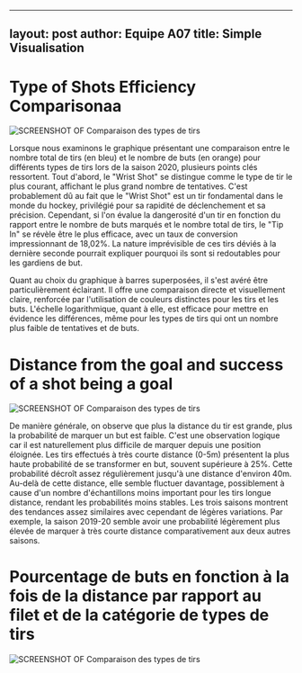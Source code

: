 ---
layout: post
author: Equipe A07
title: Simple Visualisation
----

# Type of Shots Efficiency Comparisonaa

![SCREENSHOT OF Comparaison des types de tirs](/milestone2/a.png)

Lorsque nous examinons le graphique présentant une comparaison entre le nombre total de tirs (en bleu) et le nombre de buts (en orange) pour différents types de tirs lors de la saison 2020, plusieurs points clés ressortent. Tout d'abord, le "Wrist Shot" se distingue comme le type de tir le plus courant, affichant le plus grand nombre de tentatives. C'est probablement dû au fait que le "Wrist Shot" est un tir fondamental dans le monde du hockey, privilégié pour sa rapidité de déclenchement et sa précision. Cependant, si l'on évalue la dangerosité d'un tir en fonction du rapport entre le nombre de buts marqués et le nombre total de tirs, le "Tip In" se révèle être le plus efficace, avec un taux de conversion impressionnant de 18,02%. La nature imprévisible de ces tirs déviés à la dernière seconde pourrait expliquer pourquoi ils sont si redoutables pour les gardiens de but.

Quant au choix du graphique à barres superposées, il s'est avéré être particulièrement éclairant. Il offre une comparaison directe et visuellement claire, renforcée par l'utilisation de couleurs distinctes pour les tirs et les buts. L'échelle logarithmique, quant à elle, est efficace pour mettre en évidence les différences, même pour les types de tirs qui ont un nombre plus faible de tentatives et de buts.

# Distance from the goal and success of a shot being a goal

![SCREENSHOT OF Comparaison des types de tirs](image/2023-10-06-simple_visualisation/viz_simple_distance_and_success.png)

De manière générale, on observe que plus la distance du tir est grande, plus la probabilité de marquer un but est faible. C'est une observation logique car il est naturellement plus difficile de marquer depuis une position éloignée. Les tirs effectués à très courte distance (0-5m) présentent la plus haute probabilité de se transformer en but, souvent supérieure à 25%. Cette probabilité décroît assez régulièrement jusqu'à une distance d'environ 40m. Au-delà de cette distance, elle semble fluctuer davantage, possiblement à cause d'un nombre d'échantillons moins important pour les tirs longue distance, rendant les probabilités moins stables. Les trois saisons montrent des tendances assez similaires avec cependant de légères variations. Par exemple, la saison 2019-20 semble avoir une probabilité légèrement plus élevée de marquer à très courte distance comparativement aux deux autres saisons.

# Pourcentage de buts en fonction à la fois de la distance par rapport au filet et de la catégorie de types de tirs

![SCREENSHOT OF Comparaison des types de tirs](image/2023-10-06-simple_visualisation/goal_rate_per_distance_per_shot_type.png)


